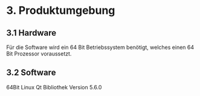 # 3. Produktumgebung
## 3.1 Hardware
Für die Software wird ein 64 Bit Betriebssystem benötigt, welches einen 64 Bit Prozessor voraussetzt.

## 3.2 Software
64Bit Linux
Qt Bibliothek Version 5.6.0
